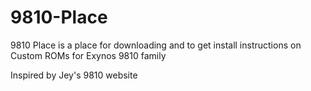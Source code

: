 # 9810-Place
9810 Place is a place for downloading and to get install instructions on Custom ROMs for Exynos 9810 family

Inspired by Jey's 9810 website
